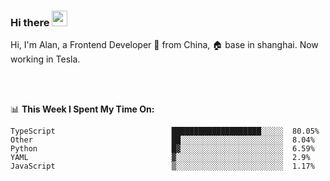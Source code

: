 ### Hi there <img src="https://media.giphy.com/media/hvRJCLFzcasrR4ia7z/giphy.gif" width="25px">

<!-- ![visitors](https://visitor-badge.glitch.me/badge?page_id=dislfyer.dislfyer) -->

Hi, I'm Alan, a Frontend Developer 🚀 from China, 🏠 base in shanghai. Now working in Tesla.

<br/>
<br/>

📊 **This Week I Spent My Time On:**


<!--START_SECTION:waka-->

```text
TypeScript                          ████████████████████░░░░░  80.05%
Other                               ██░░░░░░░░░░░░░░░░░░░░░░░  8.04%
Python                              █▓░░░░░░░░░░░░░░░░░░░░░░░  6.59%
YAML                                ▓░░░░░░░░░░░░░░░░░░░░░░░░  2.9%
JavaScript                          ▒░░░░░░░░░░░░░░░░░░░░░░░░  1.17%
```

<!--END_SECTION:waka-->

<!--
**About Me:**
 -->
